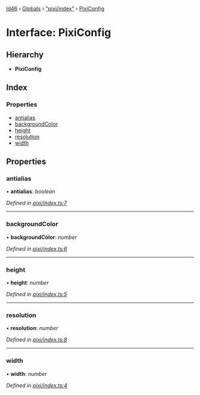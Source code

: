 [ld46](../README.md) › [Globals](../globals.md) › ["pixi/index"](../modules/_pixi_index_.md) › [PixiConfig](_pixi_index_.pixiconfig.md)

# Interface: PixiConfig

## Hierarchy

* **PixiConfig**

## Index

### Properties

* [antialias](_pixi_index_.pixiconfig.md#antialias)
* [backgroundColor](_pixi_index_.pixiconfig.md#backgroundcolor)
* [height](_pixi_index_.pixiconfig.md#height)
* [resolution](_pixi_index_.pixiconfig.md#resolution)
* [width](_pixi_index_.pixiconfig.md#width)

## Properties

###  antialias

• **antialias**: *boolean*

*Defined in [pixi/index.ts:7](https://github.com/jrod-disco/ld46-keepalive/blob/5db6013/src/pixi/index.ts#L7)*

___

###  backgroundColor

• **backgroundColor**: *number*

*Defined in [pixi/index.ts:6](https://github.com/jrod-disco/ld46-keepalive/blob/5db6013/src/pixi/index.ts#L6)*

___

###  height

• **height**: *number*

*Defined in [pixi/index.ts:5](https://github.com/jrod-disco/ld46-keepalive/blob/5db6013/src/pixi/index.ts#L5)*

___

###  resolution

• **resolution**: *number*

*Defined in [pixi/index.ts:8](https://github.com/jrod-disco/ld46-keepalive/blob/5db6013/src/pixi/index.ts#L8)*

___

###  width

• **width**: *number*

*Defined in [pixi/index.ts:4](https://github.com/jrod-disco/ld46-keepalive/blob/5db6013/src/pixi/index.ts#L4)*
